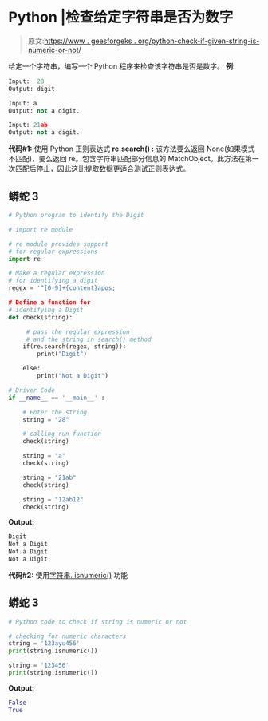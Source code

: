 # Python |检查给定字符串是否为数字

> 原文:[https://www . geesforgeks . org/python-check-if-given-string-is-numeric-or-not/](https://www.geeksforgeeks.org/python-check-if-given-string-is-numeric-or-not/)

给定一个字符串，编写一个 Python 程序来检查该字符串是否是数字。
**例:**

```py
Input:  28
Output: digit

Input: a
Output: not a digit. 

Input: 21ab
Output: not a digit. 
```

**代码#1:** 使用 Python 正则表达式
**re.search() :** 该方法要么返回 None(如果模式不匹配)，要么返回 re。包含字符串匹配部分信息的 MatchObject。此方法在第一次匹配后停止，因此这比提取数据更适合测试正则表达式。

## 蟒蛇 3

```py
# Python program to identify the Digit

# import re module

# re module provides support
# for regular expressions
import re

# Make a regular expression
# for identifying a digit
regex = '^[0-9]+{content}apos;

# Define a function for
# identifying a Digit
def check(string):

     # pass the regular expression
     # and the string in search() method
    if(re.search(regex, string)):
        print("Digit")

    else:
        print("Not a Digit")

# Driver Code
if __name__ == '__main__' :

    # Enter the string
    string = "28"

    # calling run function
    check(string)

    string = "a"
    check(string)

    string = "21ab"
    check(string)

    string = "12ab12"
    check(string)
```

**Output:** 

```py
Digit
Not a Digit
Not a Digit
Not a Digit
```

**代码#2:** 使用[字符串. isnumeric()](https://www.geeksforgeeks.org/python-string-isnumeric-application/) 功能

## 蟒蛇 3

```py
# Python code to check if string is numeric or not

# checking for numeric characters
string = '123ayu456'
print(string.isnumeric())

string = '123456'
print(string.isnumeric())
```

**Output:** 

```py
False
True
```